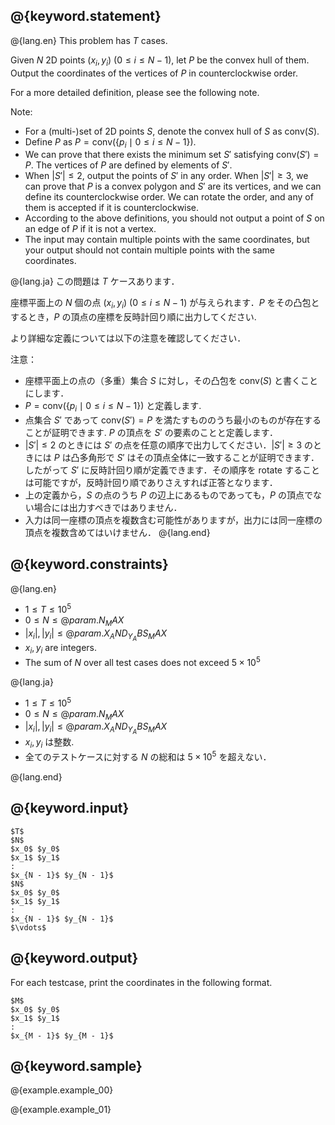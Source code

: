 ## @{keyword.statement}

@{lang.en}
This problem has $T$ cases.

Given $N$ 2D points $(x _ i , y _ i)$ ($0\leq i\leq N - 1$), let $P$ be the convex hull of them. Output the coordinates of the vertices of $P$ in counterclockwise order.

For a more detailed definition, please see the following note.

Note:

- For a (multi-)set of 2D points $S$, denote the convex hull of $S$ as $\mathrm{conv}(S)$.
- Define $P$ as $P=\mathrm{conv}(\lbrace p _ i\mid 0\leq i\leq N - 1\rbrace)$.
- We can prove that there exists the minimum set $S'$ satisfying $\mathrm{conv}(S')=P$. The vertices of $P$ are defined by elements of $S'$.
- When $|S'|\leq 2$, output the points of $S'$ in any order. When $|S'|\geq 3$, we can prove that $P$ is a convex polygon and $S'$ are its vertices, and we can define its counterclockwise order. We can rotate the order, and any of them is accepted if it is counterclockwise.
- According to the above definitions, you should not output a point of $S$ on an edge of $P$ if it is not a vertex.
- The input may contain multiple points with the same coordinates, but your output should not contain multiple points with the same coordinates.

@{lang.ja}
この問題は $T$ ケースあります．

座標平面上の $N$ 個の点 $(x _ i, y _ i)$ ($0\leq i\leq N - 1$) が与えられます．$P$ をその凸包とするとき，$P$ の頂点の座標を反時計回り順に出力してください. 

より詳細な定義については以下の注意を確認してください．

注意：

- 座標平面上の点の（多重）集合 $S$ に対し，その凸包を $\mathrm{conv}(S)$ と書くことにします．
- $P=\mathrm{conv}(\lbrace p _ i\mid 0\leq i\leq N - 1\rbrace)$ と定義します.
- 点集合 $S'$ であって $\mathrm{conv}(S')=P$ を満たすもののうち最小のものが存在することが証明できます. $P$ の頂点を $S'$ の要素のことと定義します．
- $|S'|\leq 2$ のときには $S'$ の点を任意の順序で出力してください．$|S'|\geq 3$ のときには $P$ は凸多角形で $S'$ はその頂点全体に一致することが証明できます．したがって $S'$ に反時計回り順が定義できます．その順序を rotate することは可能ですが，反時計回り順でありさえすれば正答となります．
- 上の定義から，$S$ の点のうち $P$ の辺上にあるものであっても，$P$ の頂点でない場合には出力すべきではありません．
- 入力は同一座標の頂点を複数含む可能性がありますが，出力には同一座標の頂点を複数含めてはいけません．
@{lang.end}

## @{keyword.constraints}

@{lang.en}

- $1\leq T\leq 10^5$
- $0 \leq N \leq @{param.N_MAX}$
- $|x_i|, |y_i| \leq @{param.X_AND_Y_ABS_MAX}$
- $x_i, y_i$ are integers.
- The sum of $N$ over all test cases does not exceed $5\times 10^5$

@{lang.ja}
- $1\leq T\leq 10^5$
- $0 \leq N \leq @{param.N_MAX}$
- $|x_i|, |y_i| \leq @{param.X_AND_Y_ABS_MAX}$
- $x_i, y_i$ は整数. 
- 全てのテストケースに対する $N$ の総和は $5\times 10^5$ を超えない．

@{lang.end}

## @{keyword.input}

```
$T$
$N$
$x_0$ $y_0$
$x_1$ $y_1$
:
$x_{N - 1}$ $y_{N - 1}$
$N$
$x_0$ $y_0$
$x_1$ $y_1$
:
$x_{N - 1}$ $y_{N - 1}$
$\vdots$
```

## @{keyword.output}

For each testcase, print the coordinates in the following format. 

```
$M$
$x_0$ $y_0$
$x_1$ $y_1$
:
$x_{M - 1}$ $y_{M - 1}$
```

## @{keyword.sample}

@{example.example_00}

@{example.example_01}
